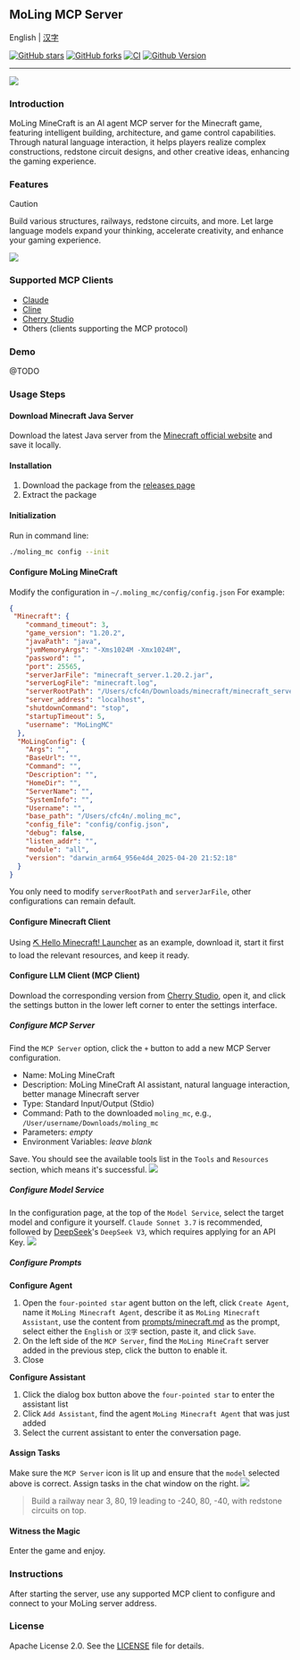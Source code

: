 ## MoLing MCP Server

English | [汉字](./README_ZH_HANS.md)

[![GitHub stars](https://img.shields.io/github/stars/gojue/moling-minecraft.svg?label=Stars&logo=github)](https://github.com/gojue/moling-minecraft/stargazers)
[![GitHub forks](https://img.shields.io/github/forks/gojue/moling-minecraft?label=Forks&logo=github)](https://github.com/gojue/moling-minecraft/forks)
[![CI](https://github.com/gojue/moling-minecraft/actions/workflows/go-test.yml/badge.svg)](https://github.com/gojue/moling-minecraft/actions/workflows/go-test.yml)
[![Github Version](https://img.shields.io/github/v/release/gojue/moling-minecraft?display_name=tag&include_prereleases&sort=semver)](https://github.com/gojue/moling-minecraft/releases)

---

![](./images/logo.svg)

### Introduction
MoLing MineCraft is an AI agent MCP server for the Minecraft game, featuring intelligent building, architecture, and game control capabilities. Through natural language interaction, it helps players realize complex constructions, redstone circuit designs, and other creative ideas, enhancing the gaming experience.

### Features

> [!CAUTION]
> Build various structures, railways, redstone circuits, and more. Let large language models expand your thinking, accelerate creativity, and enhance your gaming experience.

![](./images/moling_minecraft.png)

### Supported MCP Clients

- [Claude](https://claude.ai/)
- [Cline](https://cline.bot/)
- [Cherry Studio](https://cherry-ai.com/)
- Others (clients supporting the MCP protocol)

### Demo

@TODO

### Usage Steps
#### Download Minecraft Java Server
Download the latest Java server from the [Minecraft official website](https://www.minecraft.net/en-us/download/server) and save it locally.

#### Installation
1. Download the package from the [releases page](https://github.com/gojue/moling-minecraft/releases)
2. Extract the package

#### Initialization
Run in command line:
```sh
./moling_mc config --init
```

#### Configure MoLing MineCraft
Modify the configuration in `~/.moling_mc/config/config.json`
For example:
```json
{
 "Minecraft": {
    "command_timeout": 3,
    "game_version": "1.20.2",
    "javaPath": "java",
    "jvmMemoryArgs": "-Xms1024M -Xmx1024M",
    "password": "",
    "port": 25565,
    "serverJarFile": "minecraft_server.1.20.2.jar",
    "serverLogFile": "minecraft.log",
    "serverRootPath": "/Users/cfc4n/Downloads/minecraft/minecraft_server/",
    "server_address": "localhost",
    "shutdownCommand": "stop",
    "startupTimeout": 5,
    "username": "MoLingMC"
  },
  "MoLingConfig": {
    "Args": "",
    "BaseUrl": "",
    "Command": "",
    "Description": "",
    "HomeDir": "",
    "ServerName": "",
    "SystemInfo": "",
    "Username": "",
    "base_path": "/Users/cfc4n/.moling_mc",
    "config_file": "config/config.json",
    "debug": false,
    "listen_addr": "",
    "module": "all",
    "version": "darwin_arm64_956e4d4_2025-04-20 21:52:18"
  }
}
```
You only need to modify `serverRootPath` and `serverJarFile`, other configurations can remain default.

#### Configure Minecraft Client
Using [⛏ Hello Minecraft! Launcher](https://github.com/HMCL-dev/HMCL/releases) as an example, download it, start it first to load the relevant resources, and keep it ready.

#### Configure LLM Client (MCP Client)
Download the corresponding version from [Cherry Studio](https://github.com/CherryHQ/cherry-studio/releases), open it, and click the settings button in the lower left corner to enter the settings interface.

##### Configure MCP Server
Find the `MCP Server` option, click the `+` button to add a new MCP Server configuration.
- Name: MoLing MineCraft
- Description: MoLing MineCraft AI assistant, natural language interaction, better manage Minecraft server
- Type: Standard Input/Output (Stdio)
- Command: Path to the downloaded `moling_mc`, e.g., `/User/username/Downloads/moling_mc`
- Parameters: _empty_
- Environment Variables: _leave blank_

Save. You should see the available tools list in the `Tools` and `Resources` section, which means it's successful.
![](./images/cherry_studio_mcp_server.png)

##### Configure Model Service
In the configuration page, at the top of the `Model Service`, select the target model and configure it yourself. `Claude Sonnet 3.7` is recommended, followed by [DeepSeek](https://platform.deepseek.com/api_keys)'s `DeepSeek V3`, which requires applying for an API Key.
![](./images/cherry_studio_llm_api.png)

##### Configure Prompts
**Configure Agent**
1. Open the `four-pointed star` agent button on the left, click `Create Agent`, name it `MoLing Minecraft Agent`, describe it as `MoLing Minecraft Assistant`, use the content from [prompts/minecraft.md](./prompts/minecraft.md) as the prompt, select either the `English` or `汉字` section, paste it, and click `Save`.
2. On the left side of the `MCP Server`, find the `MoLing MineCraft` server added in the previous step, click the button to enable it.
3. Close

**Configure Assistant**
1. Click the dialog box button above the `four-pointed star` to enter the assistant list
2. Click `Add Assistant`, find the agent `MoLing Minecraft Agent` that was just added
3. Select the current assistant to enter the conversation page.

#### Assign Tasks

Make sure the `MCP Server` icon is lit up and ensure that the `model` selected above is correct. Assign tasks in the chat window on the right.
![](./images/cherry_studio_chat.png)

> Build a railway near 3, 80, 19 leading to -240, 80, -40, with redstone circuits on top.

#### Witness the Magic
Enter the game and enjoy.

### Instructions
After starting the server, use any supported MCP client to configure and connect to your MoLing server address.

### License
Apache License 2.0. See the [LICENSE](LICENSE) file for details.
